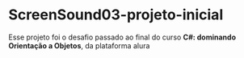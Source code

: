 # ScreenSound03-projeto-inicial

Esse projeto foi o desafio passado ao final do curso <b>C#: dominando Orientação a Objetos</b>, da plataforma alura
